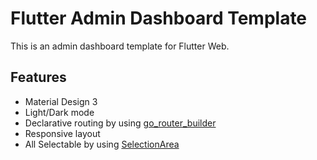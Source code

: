 # Flutter Admin Dashboard Template

This is an admin dashboard template for Flutter Web.

## Features

- Material Design 3
- Light/Dark mode
- Declarative routing by using [go_router_builder](https://pub.dev/packages/go_router_builder)
- Responsive layout
- All Selectable by using [SelectionArea](https://api.flutter.dev/flutter/material/SelectionArea-class.html)
